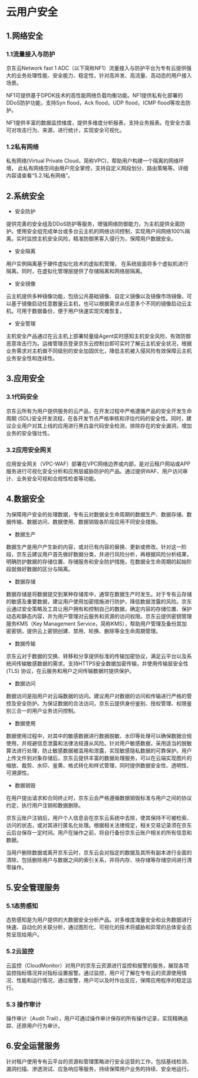 # 云用户安全

## 1.网络安全

### 1.1流量接入与防护

京东云Network fast 1 ADC（以下简称NF1）流量接入与防护平台为专有云提供强大的业务处理性能、安全能力、稳定性，针对高并发、高流量、高动态的用户接入场景。

NF1可提供基于DPDK技术的高性能网络负载均衡功能。NF1提供私有化部署的DDoS防护功能，支持Syn flood，Ack flood，UDP flood，ICMP flood等攻击防护。

NF1提供丰富的数据监控维度，提供多维度分析报表，支持业务报表。在安全方面可对攻击行为、来源，进行统计，实现安全可视化。

### 1.2私有网络

私有网络(Virtual Private Cloud，简称VPC)，帮助用户构建一个隔离的网络环境， 此私有网络空间由用户完全掌控，支持自定义网段划分、路由策略等。详细内容请查看“5.2.1私有网络”。

## 2.系统安全

- 安全防护

提供完善的安全组及DDoS防护等服务，增强网络防御能力，为主机提供全面防护。使用安全组完成单台或多台云主机的网络访问控制，实现用户间网络100%隔离。实时监控主机安全风险，精准防御黑客入侵行为，保障用户数据安全。

- 安全隔离

用户实例隔离基于硬件虚拟化技术的虚拟机管理， 在系统层面将多个虚拟机进⾏隔离。同时，在虚拟化管理层提供了存储隔离和网络层隔离。

- 安全镜像

云主机提供多种镜像功能，包括公共基础镜像、自定义镜像以及镜像市场镜像，可以基于镜像启动任意数量云主机，也可以根据需求从任意多个不同的镜像启动云主机。可用于数据备份，便于用户快速实现灾难恢复。

- 安全管理

主机安全产品通过在云主机上部署轻量级Agent实时感知主机安全风险，有效防御恶意攻击行为。运维管理员登录京东云控制台即可实时了解云主机安全状况，根据业务需求对主机做不同级别的安全加固优化，降低主机被入侵风险有效保障云主机业务安全性和连续性。

## 3.应用安全

### 3.1代码安全

京东云所有为用户提供服务的云产品，在开发过程中严格遵循产品的安全开发生命周期 (SDL)安全开发流程，在各开发节点严格审核和评估代码的安全性。同时，建议企业用户对其上线的应用进行黑白盒代码安全检测，排除存在的安全漏洞，增加业务的安全强壮性。

### 3.2应用安全网关

应用安全网关（VPC-WAF）部署在VPC网络边界或内部，是对云租户网站或APP服务进行可视化安全分析和应用层威胁防护的产品。通过提供WAF、用户访问审计、业务安全可视和合规性检查等功能。

## 4.数据安全

为保障用户安全的处理数据，专有云对数据全生命周期的数据生产、数据存储、数据传输、数据访问、数据使用、数据销毁各阶段应用不同安全措施。

- 数据生产

数据生产是用户产生新的内容，或对已有内容的替换、更新或修改。针对这一阶段，京东云建议用户首先做好数据分类，并进行风险分析，再根据风险分析结果，明确防护数据的存储位置、存储服务和安全防护措施，在数据全生命周期的起始阶段就做好数据的区分与隔离。

- 数据存储

数据存储是将数据提交到某种存储库中，通常在数据生产时发生。对于专有云存储的敏感及重要数据，建议用户使用加密措施进行防护，降低数据泄露的风险。京东云通过安全策略及工具让用户拥有和控制自己的数据，确定内容的存储位置、保护动态和静态内容，并为用户管理对云服务和资源的访问权限。京东云提供密钥管理服务KMS（Key Management Service，简称KMS），帮助用户管理及备份其加密密钥，提供云上密钥创建、禁用、轮换、删除等全生命周期管理。

- 数据传输

京东云对于数据的交换、转移和分享提供标准的传输加密协议，满足云平台以及系统间传输敏感数据的需求。支持HTTPS安全数据加密传输，并使用传输层安全性 (TLS) 协议，在云服务和用户之间传输数据时提供保护。

- 数据访问

数据访问是指用户对云端数据的访问。建议用户对数据的访问和传输进行严格的管控及安全防护。为保证数据的合法访问，京东云提供身份鉴别、授权管理、权限鉴别三合一的用户业务访问控制。

- 数据使用

数据使用过程中，对其中的敏感数据进行数据脱敏、水印等处理可以确保数据合规使用，并规避信息泄露和法律法规遵从风险。针对用户敏感数据，采用适当的脱敏算法进行处理，防止敏感数据被滥用和泄露，实现敏感隐私数据的可靠保护。用户上传文件到对象存储后，京东云提供丰富的数据处理服务，可以在云端实现图片的缩放、裁剪、水印、鉴黄、格式转化和样式管理，同时提供数据安全性、透明性、可溯源性。

- 数据销毁

在用户提出请求和合同终止时，京东云会严格遵循数据销毁标准与用户之间的协议约定，执行用户注销和数据删除。

京东云账户注销后，用户个人信息会在京东云系统中去除，使其保持不可被检索、访问的状态，或对其进行匿名化处理。根据相关法律规定，相关交易记录须在京东云后台保存一定时间。用户在操作之前，将自行备份京东云账户相关的所有信息和数据。

当用户删除数据或离开京东云时，京东云会对指定的数据及其所有副本进行全面的清除，包括删除用户与数据之间的索引关系，并将内存、块存储等存储空间进行清零操作。

## 5.安全管理服务

### 5.1态势感知

态势感知是为用户提供的大数据安全分析产品。对多维度海量安全和业务数据进行快速、自动化的关联分析，通过图形化、可视化的技术将威胁和异常的总体安全态势呈现给用户。

### 5.2云监控

云监控（CloudMonitor）对用户的京东云资源进行监控和报警的服务，展现各项监控指标情况并对指标设置报警。通过监控，用户可了解在专有云的资源使用情况、性能和运行情况，通过报警，用户可以及时作出反应，保障应用程序的稳定运行。

### 5.3 操作审计

操作审计（Audit Trail），用户可通过操作审计保存的所有操作记录，实现精确追踪、还原用户行为审计。

## 6.安全运营服务

针对租户使用专有云平台的资源和管理策略进行安全运营的工作，包括基线检测、漏洞扫描、渗透测试、应急响应等服务，持续保障用户业务的持续、安全地运行。





